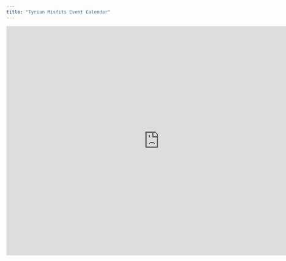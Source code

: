 ```yaml
---
title: "Tyrian Misfits Event Calendar"
---
```


<iframe src="https://calendar.google.com/calendar/u/0/embed?src=drr3iuf1jdoa87fl74noe6n83c@group.calendar.google.com" style="border: 0" width="800" height="600" frameborder="0" scrolling="no"></iframe>
